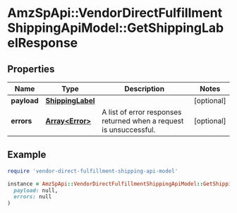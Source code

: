 # AmzSpApi::VendorDirectFulfillmentShippingApiModel::GetShippingLabelResponse

## Properties

| Name | Type | Description | Notes |
| ---- | ---- | ----------- | ----- |
| **payload** | [**ShippingLabel**](ShippingLabel.md) |  | [optional] |
| **errors** | [**Array&lt;Error&gt;**](Error.md) | A list of error responses returned when a request is unsuccessful. | [optional] |

## Example

```ruby
require 'vendor-direct-fulfillment-shipping-api-model'

instance = AmzSpApi::VendorDirectFulfillmentShippingApiModel::GetShippingLabelResponse.new(
  payload: null,
  errors: null
)
```

